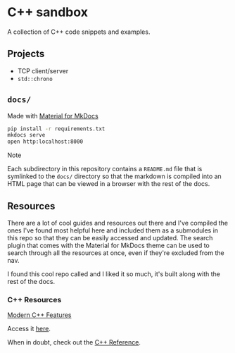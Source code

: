 # C++ sandbox

A collection of C++ code snippets and examples.

## Projects

- TCP client/server
- `std::chrono`

## `docs/`

Made with [Material for MkDocs](https://squidfunk.github.io/mkdocs-material/)

```sh
pip install -r requirements.txt
mkdocs serve
open http:localhost:8000
```

> [!NOTE]
> Each subdirectory in this repository contains a `README.md` file that is
> symlinked to the `docs/` directory so that the markdown is compiled into
> an HTML page that can be viewed in a browser with the rest of the docs.

## Resources

There are a lot of cool guides and resources out there and I've compiled
the ones I've found most helpful here and included them as a submodules
in this repo so that they can be easily accessed and updated. The search
plugin that comes with the Material for MkDocs theme can be used to search
through all the resources at once, even if they're excluded from the nav.

I found this cool repo called
and I liked it so much, it's
built along with the rest of the docs.

### C++ Resources

[Modern C++ Features](https://github.com/AnthonyCalandra/modern-cpp-features)

Access it [here](resources/modern-cpp-features/README.md).

When in doubt, check out the [C++ Reference](https://en.cppreference.com/w/).

